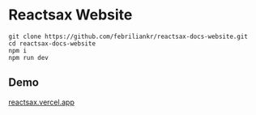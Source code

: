 # Reactsax Website

```
git clone https://github.com/febriliankr/reactsax-docs-website.git
cd reactsax-docs-website
npm i
npm run dev
```

## Demo

[reactsax.vercel.app](https://reactsax.vercel.app/)